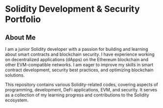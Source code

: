 # Solidity Development & Security Portfolio

## About Me

I am a junior Solidity developer with a passion for building and learning about smart contracts and blockchain security. I have experience working on decentralized applications (dApps) on the Ethereum blockchain and other EVM-compatible networks. I am eager to improve my skills in smart contract development, security best practices, and optimizing blockchain solutions.

This repository contains various Solidity-related codes, covering aspects of programming, development, DeFi applications, EVM, and security. It serves as a collection of my learning progress and contributions to the Solidity ecosystem.
